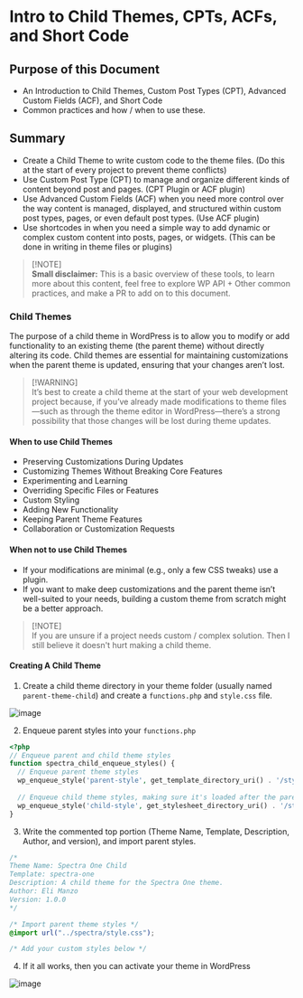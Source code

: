 # Intro to Child Themes, CPTs, ACFs, and Short Code

## Purpose of this Document

- An Introduction to Child Themes, Custom Post Types (CPT), Advanced Custom Fields (ACF), and Short Code
- Common practices and how / when to use these.

## Summary

- Create a Child Theme to write custom code to the theme files. (Do this at the start of every project to prevent theme conflicts)
- Use Custom Post Type (CPT) to manage and organize different kinds of content beyond post and pages. (CPT Plugin or ACF plugin)
- Use Advanced Custom Fields (ACF) when you need more control over the way content is managed, displayed, and structured within custom post types, pages, or even default post types. (Use ACF plugin)
- Use shortcodes in when you need a simple way to add dynamic or complex custom content into posts, pages, or widgets. (This can be done in writing in theme files or plugins)


> \[!NOTE]\
> **Small disclaimer:** This is a basic overview of these tools, to learn more about this content, feel free to explore WP API + Other common practices, and make a PR to add on to this document.

### Child Themes

The purpose of a child theme in WordPress is to allow you to modify or add functionality to an existing theme (the parent theme) without directly altering its code. Child themes are essential for maintaining customizations when the parent theme is updated, ensuring that your changes aren’t lost.

> \[!WARNING]\
> It’s best to create a child theme at the start of your web development project because, if you’ve already made modifications to theme files—such as through the theme editor in WordPress—there’s a strong possibility that those changes will be lost during theme updates.

#### When to use Child Themes
- Preserving Customizations During Updates
- Customizing Themes Without Breaking Core Features
- Experimenting and Learning
- Overriding Specific Files or Features
- Custom Styling
- Adding New Functionality
- Keeping Parent Theme Features
- Collaboration or Customization Requests

#### When not to use Child Themes
- If your modifications are minimal (e.g., only a few CSS tweaks) use a plugin.
- If you want to make deep customizations and the parent theme isn’t well-suited to your needs, building a custom theme from scratch might be a better approach.

> \[!NOTE]\
> If you are unsure if a project needs custom / complex solution. Then I still believe it doesn't hurt making a child theme.

#### Creating A Child Theme

1. Create a child theme directory in your theme folder (usually named `parent-theme-child`) and create a `functions.php` and `style.css` file.
   
![image](https://github.com/user-attachments/assets/8dde035f-ce5c-4460-b594-f18349d99eb7)

2. Enqueue parent styles into your `functions.php`

```php []
<?php
// Enqueue parent and child theme styles
function spectra_child_enqueue_styles() {
  // Enqueue parent theme styles
  wp_enqueue_style('parent-style', get_template_directory_uri() . '/style.css');
  
  // Enqueue child theme styles, making sure it's loaded after the parent styles
  wp_enqueue_style('child-style', get_stylesheet_directory_uri() . '/style.css', array('parent-style'), null);
}
```
3. Write the commented top portion (Theme Name, Template, Description, Author, and version), and import parent styles.

```css []
/*
Theme Name: Spectra One Child
Template: spectra-one
Description: A child theme for the Spectra One theme.
Author: Eli Manzo
Version: 1.0.0
*/

/* Import parent theme styles */
@import url("../spectra/style.css");

/* Add your custom styles below */
```

4. If it all works, then you can activate your theme in WordPress

![image](https://github.com/user-attachments/assets/f4fdfdfa-ed68-4cf2-a897-49545f17dff2)

